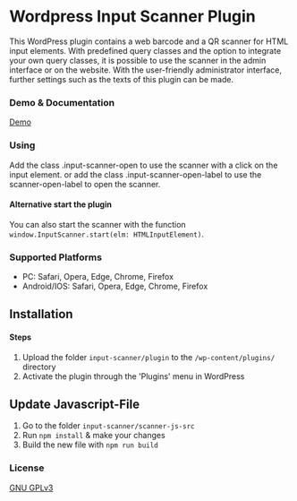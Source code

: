 # Wordpress Input Scanner Plugin
This WordPress plugin contains a web barcode and a QR scanner for HTML input elements. With predefined query classes and the option to integrate your own query classes, it is possible to use the scanner in the admin interface or on the website.
With the user-friendly administrator interface, further settings such as the texts of this plugin can be made.

### Demo & Documentation
[Demo](https://aigenseer.github.io/input-scanner/)

### Using
Add the class .input-scanner-open to use the scanner with a click on the input element.
or
add the class .input-scanner-open-label to use the scanner-open-label to open the scanner.


#### Alternative start the plugin
You can also start the scanner with the function `window.InputScanner.start(elm: HTMLInputElement)`.

### Supported Platforms
* PC: Safari, Opera, Edge, Chrome, Firefox
* Android/IOS: Safari, Opera, Edge, Chrome, Firefox

## Installation

#### Steps
1. Upload the folder `input-scanner/plugin` to the `/wp-content/plugins/` directory
2. Activate the plugin through the 'Plugins' menu in WordPress

## Update Javascript-File
1. Go to the folder `input-scanner/scanner-js-src`
2. Run `npm install` & make your changes
3. Build the new file with `npm run build`

### License
[GNU GPLv3](https://github.com/aigenseer/wp-input-scanner/blob/master/LICENSE "GNU GPLv3")
